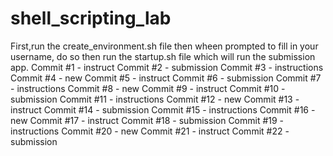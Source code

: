 # shell_scripting_lab
First,run the create_environment.sh file then wheen prompted to fill in your username, do so then run the startup.sh file which will run the submission app.
Commit #1 - instruct
Commit #2 - submission
Commit #3 - instructions
Commit #4 - new
Commit #5 - instruct
Commit #6 - submission
Commit #7 - instructions
Commit #8 - new
Commit #9 - instruct
Commit #10 - submission
Commit #11 - instructions
Commit #12 - new
Commit #13 - instruct
Commit #14 - submission
Commit #15 - instructions
Commit #16 - new
Commit #17 - instruct
Commit #18 - submission
Commit #19 - instructions
Commit #20 - new
Commit #21 - instruct
Commit #22 - submission
